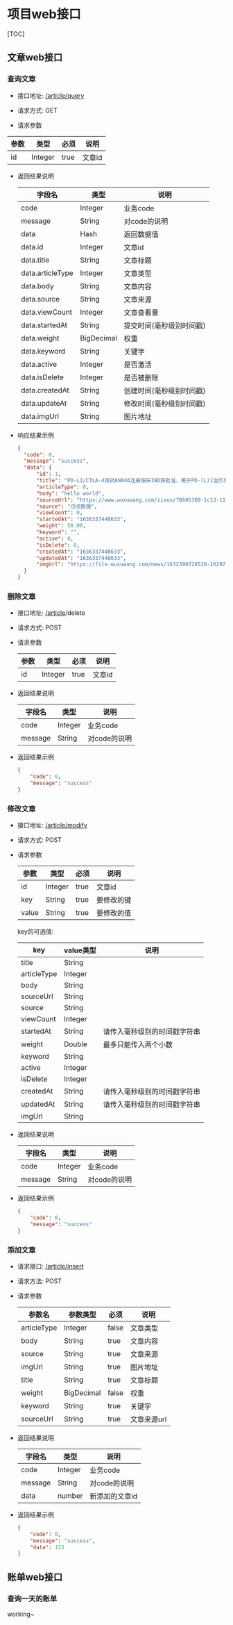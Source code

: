 



# 项目web接口

[TOC]



## 文章web接口

### 查询文章

- 接口地址: [/article/query]()

- 请求方式: GET

- 请求参数


| 参数 |  类型   | 必须 |  说明  |
  | --- | --- | --- | --- |
|  id  | Integer | true | 文章id |
- 返回结果说明

  | 字段名           | 类型       | 说明         |
    | ---------------- | ---------- | ------------ |
  | code             | Integer    | 业务code     |
  | message          | String     | 对code的说明 |
  | data             | Hash       | 返回数据值   |
  | data.id          | Integer    | 文章id       |
  | data.title       | String     | 文章标题     |
  | data.articleType | Integer    | 文章类型     |
  | data.body        | String     | 文章内容     |
  | data.source      | String     | 文章来源     |
  | data.viewCount   | Integer    | 文章查看量   |
  | data.startedAt   | String     | 提交时间(毫秒级别时间戳)     |
  | data.weight      | BigDecimal | 权重         |
  | data.keyword     | String     | 关键字       |
  | data.active      | Integer    | 是否激活     |
  | data.isDelete    | Integer    | 是否被删除   |
  | data.createdAt   | String     | 创建时间(毫秒级别时间戳)     |
  | data.updateAt    | String     | 修改时间(毫秒级别时间戳)     |
  | data.imgUrl      | String     | 图片地址     |



- 响应结果示例

  ```json
  {
  	"code": 0,
  	"message": "success",
  	"data": {
  		"id": 1,
  		"title": "PD-L1/CTLA-4双抗KN046注册临床IND获批准，用于PD-(L)1治疗后进展的非小细胞肺癌",
  		"articleType": 0,
  		"body": "hello world",
  		"sourceUrl": "https://www.wuxuwang.com/zixun/78605309-1c13-11ec-b564-b8599fb66350",
  		"source": "戊戌数据",
  		"viewCount": 0,
  		"startedAt": "1636337448633",
  		"weight": 50.00,
  		"keyword": "",
  		"active": 0,
  		"isDelete": 0,
  		"createdAt": "1636337448633",
  		"updatedAt": "1636337448633",
  		"imgUrl": "https://file.wuxuwang.com/news/1632390728520-1629786207311-2021-08-24_142304.png"
  	}
  }
  ```



### 删除文章

- 接口地址: [/article]()/delete

- 请求方式: POST

- 请求参数

  | 参数 |  类型   | 必须 |  说明  |
    | --- | --- | --- | --- |
  |  id  | Integer | true | 文章id |

- 返回结果说明

  | 字段名  | 类型    | 说明         |
    | ------- | ------- | ------------ |
  | code    | Integer | 业务code     |
  | message | String  | 对code的说明 |

- 返回结果示例

  ```json
  {
      "code": 0,
      "message": "success"
  }
  ```

### 修改文章

- 接口地址: [/article/modify]()
- 请求方式: POST

- 请求参数

  | 参数  | 类型    | 必须 | 说明       |
    | ----- | ------- | ---- | ---------- |
  | id    | Integer | true | 文章id     |
  | key   | String  | true | 要修改的键 |
  | value | String  | true | 要修改的值 |

  key的可选值:

  | key         | value类型  | 说明                         |
    | ----------- | ---------- | ---------------------------- |
  | title       | String     |                              |
  | articleType | Integer    |                              |
  | body        | String     |                              |
  | sourceUrl   | String     |                              |
  | source      | String     |                              |
  | viewCount   | Integer    |                              |
  | startedAt   | String     | 请传入毫秒级别的时间戳字符串 |
  | weight      | Double |      最多只能传入两个小数                        |
  | keyword     | String     |                              |
  | active      | Integer    |                              |
  | isDelete    | Integer    |                              |
  | createdAt   | String     | 请传入毫秒级别的时间戳字符串 |
  | updatedAt   | String     | 请传入毫秒级别的时间戳字符串 |
  | imgUrl      | String     |                              |

- 返回结果说明

  | 字段名  | 类型    | 说明         |
    | ------- | ------- | ------------ |
  | code    | Integer | 业务code     |
  | message | String  | 对code的说明 |


- 返回结果示例

  ```json
  {
      "code": 0,
      "message": "success"
  }
  ```



### 添加文章

- 请求接口: [/article/insert]()
- 请求方法: POST

- 请求参数

  | 参数名      | 参数类型   | 必须  | 说明        |
    | ----------- | ---------- | ----- | ----------- |
  | articleType | Integer    | false | 文章类型    |
  | body        | String     | true  | 文章内容    |
  | source      | String     | true  | 文章来源    |
  | imgUrl      | String     | true  | 图片地址    |
  | title       | String     | true  | 文章标题    |
  | weight      | BigDecimal | false | 权重        |
  | keyword     | String     | true  | 关键字      |
  | sourceUrl   | String     | true  | 文章来源url |

- 返回结果说明

  | 字段名  | 类型    | 说明         |
    | ------- | ------- | ------------ |
  | code    | Integer | 业务code     |
  | message | String  | 对code的说明 |
  | data | number  | 新添加的文章id |
- 返回结果示例

  ```json
  {
      "code": 0,
      "message": "success",
      "data": 123
  }
  ```

## 账单web接口

### 查询一天的账单

working~

